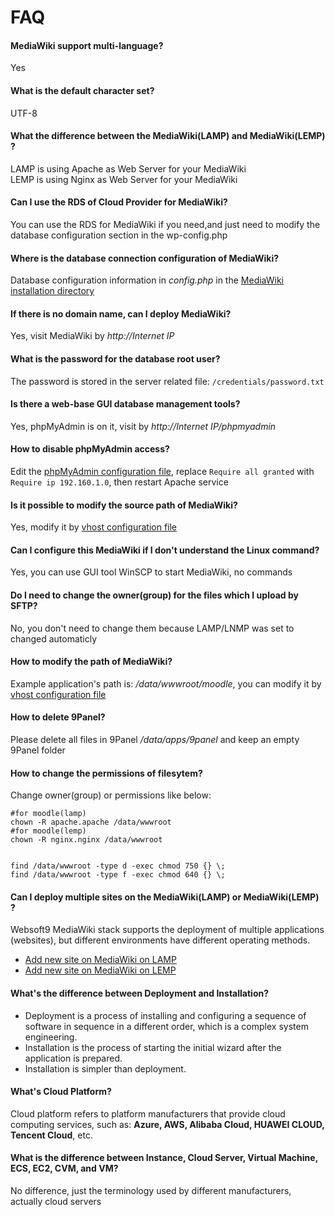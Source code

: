 # FAQ

#### MediaWiki support multi-language?

Yes

#### What is the default character set?

UTF-8

#### What the difference between the MediaWiki(LAMP) and MediaWiki(LEMP) ?

LAMP is using Apache as Web Server for your MediaWiki  
LEMP is using Nginx as Web Server for your MediaWiki

#### Can I use the RDS of Cloud Provider for MediaWiki?

You can use the RDS for MediaWiki if you need,and just need to modify the database configuration section in the wp-config.php

#### Where is the database connection configuration of MediaWiki?

Database configuration information in *config.php* in the [MediaWiki installation directory](/stack-components.md#moodle)

#### If there is no domain name, can I deploy MediaWiki?

Yes, visit MediaWiki by *http://Internet IP*

#### What is the password for the database root user?

The password is stored in the server related file: `/credentials/password.txt`

#### Is there a web-base GUI database management tools?

Yes, phpMyAdmin is on it, visit by *http://Internet IP/phpmyadmin*

#### How to disable phpMyAdmin access?

Edit the  [phpMyAdmin configuration file](/stack-components.md#phpmyadmin), replace `Require all granted` with `Require ip 192.160.1.0`, then restart Apache service

#### Is it possible to modify the source path of MediaWiki?

Yes, modify it by [vhost configuration file](/stack-components.md#apache)

#### Can I configure this MediaWiki if I don't understand the Linux command?

Yes, you can use GUI tool WinSCP to start MediaWiki, no commands

#### Do I need to change the owner(group) for the files which I upload by SFTP?

No, you don't need to change them because LAMP/LNMP was set to changed automaticly

#### How to modify the path of MediaWiki?

Example application's path is: */data/wwwroot/moodle*, you can modify it by [vhost configuration file](/stack-components.md#apache)

#### How to delete 9Panel?

Please delete all files in 9Panel */data/apps/9panel* and keep an empty 9Panel folder

#### How to change the permissions of filesytem?

Change owner(group) or permissions like below:

```shell
#for moodle(lamp)
chown -R apache.apache /data/wwwroot
#for moodle(lemp)
chown -R nginx.nginx /data/wwwroot


find /data/wwwroot -type d -exec chmod 750 {} \;
find /data/wwwroot -type f -exec chmod 640 {} \;
```

#### Can I deploy multiple sites on the MediaWiki(LAMP) or MediaWiki(LEMP) ?

Websoft9 MediaWiki stack supports the deployment of multiple applications (websites), but different environments have different operating methods.

* [Add new site on MediaWiki on LAMP](https://support.websoft9.com/docs/lamp/solution-deployment.html#deploy-second-application)
* [Add new site on MediaWiki on LEMP](https://support.websoft9.com/docs/lnmp/solution-deployment.html#deploy-second-application)


#### What's the difference between Deployment and Installation?

- Deployment is a process of installing and configuring a sequence of software in sequence in a different order, which is a complex system engineering.  
- Installation is the process of starting the initial wizard after the application is prepared.  
- Installation is simpler than deployment. 

#### What's Cloud Platform?

Cloud platform refers to platform manufacturers that provide cloud computing services, such as: **Azure, AWS, Alibaba Cloud, HUAWEI CLOUD, Tencent Cloud**, etc.

#### What is the difference between Instance, Cloud Server, Virtual Machine, ECS, EC2, CVM, and VM?

No difference, just the terminology used by different manufacturers, actually cloud servers